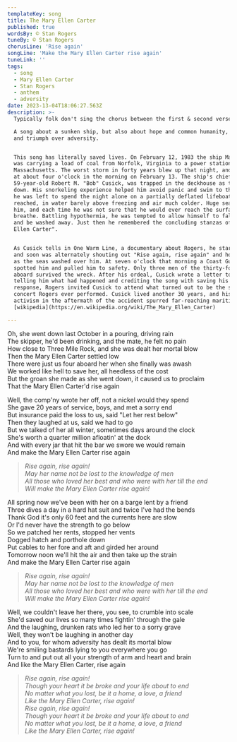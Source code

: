 ```yaml
---
templateKey: song
title: The Mary Ellen Carter
published: true
wordsBy: © Stan Rogers
tuneBy: © Stan Rogers
chorusLine: 'Rise again'
songLine: 'Make the Mary Ellen Carter rise again'
tuneLink: ''
tags:
  - song
  - Mary Ellen Carter
  - Stan Rogers
  - anthem
  - adversity
date: 2023-13-04T18:06:27.563Z
description: >-
  Typically folk don't sing the chorus between the first & second verses (Stan Rogers included), but you're welcome to add it in if you feel like it.

  A song about a sunken ship, but also about hope and common humanity,
  and triumph over adversity.


  This song has literally saved lives. On February 12, 1983 the ship Marine Electric
  was carrying a load of coal from Norfolk, Virginia to a power station in Somerset,
  Massachusetts. The worst storm in forty years blew up that night, and the ship sank
  at about four o'clock in the morning on February 13. The ship's chief mate, 
  59-year-old Robert M. "Bob" Cusick, was trapped in the deckhouse as the ship went
  down. His snorkeling experience helped him avoid panic and swim to the surface, but
  he was left to spend the night alone on a partially deflated lifeboat he eventually
  reached, in water barely above freezing and air much colder. Huge seas washed over
  him, and each time he was not sure that he would ever reach the surface again to
  breathe. Battling hypothermia, he was tempted to allow himself to fall unconscious
  and be washed away. Just then he remembered the concluding stanzas of "The Mary
  Ellen Carter".


  As Cusick tells in One Warm Line, a documentary about Rogers, he started to sing it
  and soon was alternately shouting out "Rise again, rise again" and holding his breath
  as the seas washed over him. At seven o'clock that morning a Coast Guard helicopter
  spotted him and pulled him to safety. Only three men of the thirty-four who had been
  aboard survived the wreck. After his ordeal, Cusick wrote a letter to Stan Rogers
  telling him what had happened and crediting the song with saving his life. In
  response, Rogers invited Cusick to attend what turned out to be the second-to-last
  concert Rogers ever performed. Cusick lived another 30 years, and his testimony and
  activism in the aftermath of the accident spurred far-reaching maritime safety reforms.
  [wikipedia](https://en.wikipedia.org/wiki/The_Mary_Ellen_Carter)

---
```


Oh, she went down last October in a pouring, driving rain\
The skipper, he'd been drinking, and the mate, he felt no pain\
How close to Three Mile Rock, and she was dealt her mortal blow\
Then the Mary Ellen Carter settled low\
There were just us four aboard her when she finally was awash\
We worked like hell to save her, all heedless of the cost\
But the groan she made as she went down, it caused us to proclaim\
That the Mary Ellen Carter'd rise again

Well, the comp'ny wrote her off, not a nickel would they spend\
She gave 20 years of service, boys, and met a sorry end\
But insurance paid the loss to us, said "Let her rest below"\
Then they laughed at us, said we had to go\
But we talked of her all winter, sometimes days around the clock\
She's worth a quarter million afloatin' at the dock\
And with every jar that hit the bar we swore we would remain\
And make the Mary Ellen Carter rise again

> _Rise again, rise again!_\
> _May her name not be lost to the knowledge of men_\
> _All those who loved her best and who were with her till the end_\
> _Will make the Mary Ellen Carter rise again!_

All spring now we've been with her on a barge lent by a friend\
Three dives a day in a hard hat suit and twice I've had the bends\
Thank God it's only 60 feet and the currents here are slow\
Or I'd never have the strength to go below\
So we patched her rents, stopped her vents\
Dogged hatch and porthole down\
Put cables to her fore and aft and girded her around\
Tomorrow noon we'll hit the air and then take up the strain\
And make the Mary Ellen Carter rise again

> _Rise again, rise again!_\
> _May her name not be lost to the knowledge of men_\
> _All those who loved her best and who were with her till the end_\
> _Will make the Mary Ellen Carter rise again!_

Well, we couldn't leave her there, you see, to crumble into scale\
She'd saved our lives so many times fightin' through the gale\
And the laughing, drunken rats who led her to a sorry grave\
Well, they won't be laughing in another day\
And to you, for whom adversity has dealt its mortal blow\
We're smiling bastards lying to you everywhere you go\
Turn to and put out all your strength of arm and heart and brain\
And like the Mary Ellen Carter, rise again

> _Rise again, rise again!_\
> _Though your heart it be broke and your life about to end_\
> _No matter what you lost, be it a home, a love, a friend_\
> _Like the Mary Ellen Carter, rise again!_\
> _Rise again, rise again!_\
> _Though your heart it be broke and your life about to end_\
> _No matter what you lost, be it a home, a love, a friend_\
> _Like the Mary Ellen Carter, rise again!_
